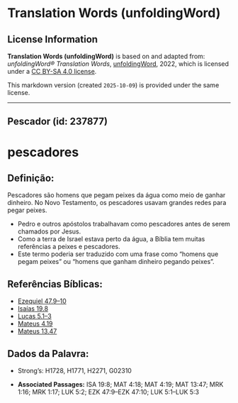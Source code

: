 # Translation Words (unfoldingWord)

## License Information

**Translation Words (unfoldingWord)** is based on and adapted from: _unfoldingWord® Translation Words_, [unfoldingWord](https://unfoldingword.org/utw), 2022, which is licensed under a [CC BY-SA 4.0 license](https://creativecommons.org/licenses/by-sa/4.0/legalcode.en).

This markdown version (created `2025-10-09`) is provided under the same license.



--------------------------------

## Pescador (id: 237877)

pescadores
==========

Definição:
----------

Pescadores são homens que pegam peixes da água como meio de ganhar dinheiro. No Novo Testamento, os pescadores usavam grandes redes para pegar peixes.

* Pedro e outros apóstolos trabalhavam como pescadores antes de serem chamados por Jesus.
* Como a terra de Israel estava perto da água, a Bíblia tem muitas referências a peixes e pescadores.
* Este termo poderia ser traduzido com uma frase como “homens que pegam peixes” ou “homens que ganham dinheiro pegando peixes”.

Referências Bíblicas:
---------------------

* [Ezequiel 47\.9–10](https://ref.ly/Ezek47:9-Ezek47:10)
* [Isaías 19\.8](https://ref.ly/Isa19:8)
* [Lucas 5\.1–3](https://ref.ly/Luke5:1-Luke5:3)
* [Mateus 4\.19](https://ref.ly/Matt4:19)
* [Mateus 13\.47](https://ref.ly/Matt13:47)

Dados da Palavra:
-----------------

* Strong’s: H1728, H1771, H2271, G02310

* **Associated Passages:** ISA 19:8; MAT 4:18; MAT 4:19; MAT 13:47; MRK 1:16; MRK 1:17; LUK 5:2; EZK 47:9–EZK 47:10; LUK 5:1–LUK 5:3

